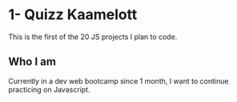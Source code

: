 # 1- Quizz Kaamelott

This is the first of the 20 JS projects I plan to code.

## Who I am

Currently in a dev web bootcamp since 1 month, I want to continue practicing on Javascript.
